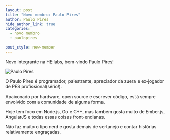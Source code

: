 ```yaml
---
layout: post
title: "Novo membro: Paulo Pires"
author: Paulo Pires
hide_author_link: true
categories:
  - novo membro
  - paulopires

post_style: new-member
---
```


Novo integrante na HE:labs, bem-vindo Paulo Pires!

![Paulo Pires](/blog/images/posts/2014-09-15/paulo-pires.jpg)
<!--more-->

O Paulo Pires é programador, palestrante, apreciador da zuera e ex-jogador de PES profissional(sério!).

Apaixonado por hardware, open source e escrever código, está sempre envolvido com a comunidade de alguma forma.

Hoje tem foco em Node.js, Go e C++, mas também gosta muito de Ember.js, AngularJS e todas essas coisas front-endianas.

Não faz muito o tipo nerd e gosta demais de sertanejo e contar histórias relativamente engraçadas.
